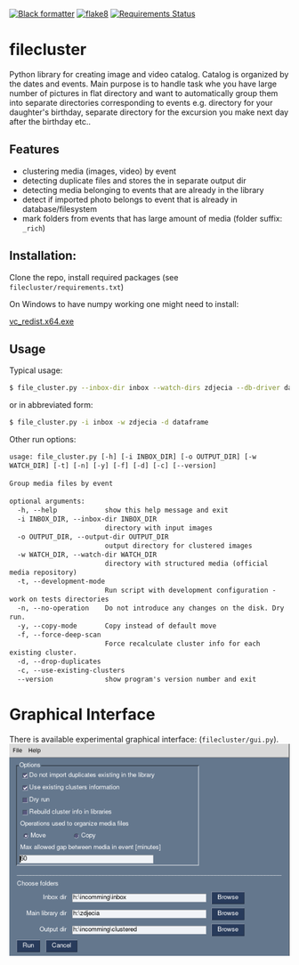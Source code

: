 [![Black formatter](https://github.com/izikeros/filecluster/actions/workflows/black.yml/badge.svg)](https://github.com/izikeros/filecluster/actions/workflows/black.yml)
[![flake8](https://github.com/izikeros/filecluster/actions/workflows/flake8.yml/badge.svg)](https://github.com/izikeros/filecluster/actions/workflows/flake8.yml)
[![Requirements Status](https://requires.io/github/izikeros/filecluster/requirements.svg?branch=master)](https://requires.io/github/izikeros/filecluster/requirements/?branch=master)

# filecluster
Python library for creating image and video catalog. Catalog is organized by the dates and events.
Main purpose is to handle task whe you have large number of pictures in flat
directory and want to automatically group them into separate directories 
corresponding to events e.g. directory for your daughter's birthday, separate
directory for the excursion you make next day after the birthday etc.. 

## Features
- clustering media (images, video) by event
- detecting duplicate files and stores the in separate output dir
- detecting media belonging to events that are already in the library
- detect if imported photo belongs to event that is already in database/filesystem
- mark folders from events that has large amount of media (folder suffix: `_rich`)

## Installation:
Clone the repo, install required packages (see `filecluster/requirements.txt`)

On Windows to have numpy working one might need to install:

[vc_redist.x64.exe](https://aka.ms/vs/15/release/vc_redist.x64.exe)

## Usage
Typical usage:
```bash
$ file_cluster.py --inbox-dir inbox --watch-dirs zdjecia --db-driver dataframe
```

or in abbreviated form:

```bash
$ file_cluster.py -i inbox -w zdjecia -d dataframe
```
Other run options:
```
usage: file_cluster.py [-h] [-i INBOX_DIR] [-o OUTPUT_DIR] [-w WATCH_DIR] [-t] [-n] [-y] [-f] [-d] [-c] [--version]

Group media files by event

optional arguments:
  -h, --help            show this help message and exit
  -i INBOX_DIR, --inbox-dir INBOX_DIR
                        directory with input images
  -o OUTPUT_DIR, --output-dir OUTPUT_DIR
                        output directory for clustered images
  -w WATCH_DIR, --watch-dir WATCH_DIR
                        directory with structured media (official media repository)
  -t, --development-mode
                        Run script with development configuration - work on tests directories
  -n, --no-operation    Do not introduce any changes on the disk. Dry run.
  -y, --copy-mode       Copy instead of default move
  -f, --force-deep-scan
                        Force recalculate cluster info for each existing cluster.
  -d, --drop-duplicates
  -c, --use-existing-clusters
  --version             show program's version number and exit

```
# Graphical Interface
There is available experimental graphical interface: (`filecluster/gui.py`).
![img](screenshot.png)
